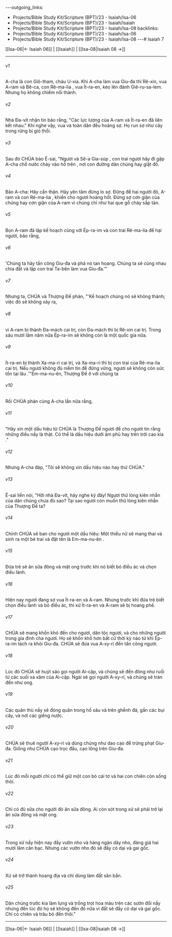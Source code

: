 ---outgoing_links:
  - Projects/Bible Study Kit/Scripture (BPT)/23 - Isaiah/Isa-06
  - Projects/Bible Study Kit/Scripture (BPT)/23 - Isaiah/Isaiah
  - Projects/Bible Study Kit/Scripture (BPT)/23 - Isaiah/Isa-08
backlinks:
  - Projects/Bible Study Kit/Scripture (BPT)/23 - Isaiah/Isa-06
  - Projects/Bible Study Kit/Scripture (BPT)/23 - Isaiah/Isa-08
---# Isaiah 7

[[Isa-06|← Isaiah 06]] | [[Isaiah]] | [[Isa-08|Isaiah 08 →]]
***



###### v1 
A-cha là con Giô-tham, cháu U-xia. Khi A-cha làm vua Giu-đa thì Rê-xin, vua A-ram và Bê-ca, con Rê-ma-lia , vua Ít-ra-en, kéo lên đánh Giê-ru-sa-lem. Nhưng họ không chiếm nổi thành. 

###### v2 
Nhà Đa-vít nhận tin báo rằng, "Các lực lượng của A-ram và Ít-ra-en đã liên kết nhau." Khi nghe vậy, vua và toàn dân đều hoảng sợ. Họ run sợ như cây trong rừng bị gió thổi. 

###### v3 
Sau đó CHÚA bảo Ê-sai, "Ngươi và Sê-a Gia-súp , con trai ngươi hãy đi gặp A-cha chỗ nước chảy vào hồ trên , nơi con đường dân chúng hay giặt đồ. 

###### v4 
Bảo A-cha: Hãy cẩn thận. Hãy yên tâm đừng lo sợ. Đừng để hai người đó, A-ram và con Rê-ma-lia , khiến cho ngươi hoảng hốt. Đừng sợ cơn giận của chúng hay cơn giận của A-ram vì chúng chỉ như hai que gỗ cháy sắp tàn. 

###### v5 
Bọn A-ram đã lập kế hoạch cùng với Ép-ra-im và con trai Rê-ma-lia để hại ngươi, bảo rằng, 

###### v6 
'Chúng ta hãy tấn công Giu-đa và phá nó tan hoang. Chúng ta sẽ cùng nhau chia đất và lập con trai Ta-bên làm vua Giu-đa.'" 

###### v7 
Nhưng ta, CHÚA và Thượng Đế phán, "'Kế hoạch chúng nó sẽ không thành; việc đó sẽ không xảy ra, 

###### v8 
vì A-ram bị thành Đa-mách cai trị, còn Đa-mách thì bị Rê-xin cai trị. Trong sáu mươi lăm năm nữa Ép-ra-im sẽ không còn là một quốc gia nữa. 

###### v9 
Ít-ra-en bị thành Xa-ma-ri cai trị, và Xa-ma-ri thì bị con trai của Rê-ma-lia cai trị. Nếu ngươi không đủ niềm tin để đứng vững, ngươi sẽ không còn sức tồn tại lâu .'"Em-ma-nu-ên, Thượng Đế ở với chúng ta 

###### v10 
Rồi CHÚA phán cùng A-cha lần nữa rằng, 

###### v11 
"Hãy xin một dấu hiệu từ CHÚA là Thượng Đế ngươi để cho ngươi tin rằng những điều nầy là thật. Có thể là dấu hiệu dưới âm phủ hay trên trời cao kia ." 

###### v12 
Nhưng A-cha đáp, "Tôi sẽ không xin dấu hiệu nào hay thử CHÚA." 

###### v13 
Ê-sai liền nói, "Hỡi nhà Đa-vít, hãy nghe kỹ đây! Ngươi thử lòng kiên nhẫn của dân chúng chưa đủ sao? Tại sao ngươi còn muốn thử lòng kiên nhẫn của Thượng Đế ta? 

###### v14 
Chính CHÚA sẽ ban cho ngươi một dấu hiệu: Một thiếu nữ sẽ mang thai và sinh ra một bé trai và đặt tên là Em-ma-nu-ên . 

###### v15 
Đứa trẻ sẽ ăn sữa đông và mật ong trước khi nó biết bỏ điều ác và chọn điều lành. 

###### v16 
Hiện nay ngươi đang sợ vua Ít-ra-en và A-ram. Nhưng trước khi đứa trẻ biết chọn điều lành và bỏ điều ác, thì xứ Ít-ra-en và A-ram sẽ bị hoang phế. 

###### v17 
CHÚA sẽ mang khốn khó đến cho ngươi, dân tộc ngươi, và cho những người trong gia đình cha ngươi. Họ sẽ khốn khổ hơn bất cứ thời kỳ nào từ khi Ép-ra-im tách ra khỏi Giu-đa. CHÚA sẽ đưa vua A-xy-ri đến tấn công ngươi. 

###### v18 
Lúc đó CHÚA sẽ huýt sáo gọi người Ai-cập, và chúng sẽ đến đông như ruồi từ các suối xa xăm của Ai-cập. Ngài sẽ gọi người A-xy-ri, và chúng sẽ tràn đến như ong. 

###### v19 
Các quân thù nầy sẽ đóng quân trong hố sâu và trên ghềnh đá, gần các bụi cây, và nơi các giếng nước. 

###### v20 
CHÚA sẽ thuê người A-xy-ri và dùng chúng như dao cạo để trừng phạt Giu-đa. Giống như CHÚA cạo trọc đầu, cạo lông trên Giu-đa. 

###### v21 
Lúc đó mỗi người chỉ có thể giữ một con bò cái tơ và hai con chiên còn sống thôi. 

###### v22 
Chỉ có đủ sữa cho người đó ăn sữa đông. Ai còn sót trong xứ sẽ phải trở lại ăn sữa đông và mật ong. 

###### v23 
Trong xứ nầy hiện nay đầy vườn nho và hàng ngàn dây nho, đáng giá hai mươi lăm cân bạc. Nhưng các vườn nho đó sẽ đầy cỏ dại và gai gốc. 

###### v24 
Xứ sẽ trở thành hoang địa và chỉ dùng làm đất săn bắn. 

###### v25 
Dân chúng trước kia làm lụng và trồng trọt hoa màu trên các sườn đồi nầy nhưng đến lúc đó họ sẽ không đến đó nữa vì đất sẽ đầy cỏ dại và gai gốc. Chỉ có chiên và trâu bò đến thôi."

***
[[Isa-06|← Isaiah 06]] | [[Isaiah]] | [[Isa-08|Isaiah 08 →]]
